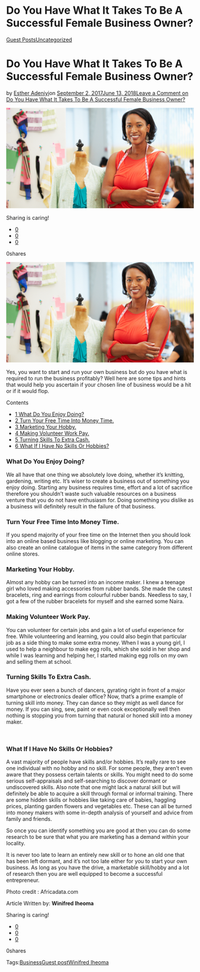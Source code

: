 # Do You Have What It Takes To Be A Successful Female Business Owner?

[Guest Posts](https://estheradeniyi.com/category/guest-posts/)[Uncategorized](https://estheradeniyi.com/category/uncategorized/)
# Do You Have What It Takes To Be A Successful Female Business Owner?

by [Esther Adeniyi](https://estheradeniyi.com/author/esther-adeniyi/)on [September 2, 2017June 13, 2018](https://estheradeniyi.com/do-you-have-what-it-takes-to-be/)[Leave a Comment on Do You Have What It Takes To Be A Successful Female Business Owner?](https://estheradeniyi.com/do-you-have-what-it-takes-to-be/#respond)

![](images\SME.png)

Sharing is caring!

- [0](https://www.facebook.com/sharer/sharer.php?u=https%3A%2F%2Festheradeniyi.com%2Fdo-you-have-what-it-takes-to-be%2F&amp;t=Do%20You%20Have%20What%20It%20Takes%20To%20Be%20A%20Successful%20Female%20Business%20Owner%3F)
- [0](https://twitter.com/intent/tweet?text=Do%20You%20Have%20What%20It%20Takes%20To%20Be%20A%20Successful%20Female%20Business%20Owner%3F&amp;url=https%3A%2F%2Festheradeniyi.com%2Fdo-you-have-what-it-takes-to-be%2F)
- [0](#)

0shares

[![](images\SME-1024x547.png)](images\SME-1024x547.png)

Yes, you want to start and run your own business but do you have what is required to run the business profitably? Well here are some tips and hints that would help you ascertain if your chosen line of business would be a hit or if it would flop.

Contents

- [1 What Do You Enjoy Doing?](#What_Do_You_Enjoy_Doing)
- [2 Turn Your Free Time Into Money Time.](#Turn_Your_Free_Time_Into_Money_Time)
- [3 Marketing Your Hobby.](#Marketing_Your_Hobby)
- [4 Making Volunteer Work Pay.](#Making_Volunteer_Work_Pay)
- [5 Turning Skills To Extra Cash.](#Turning_Skills_To_Extra_Cash)
- [6 What If I Have No Skills Or Hobbies?](#What_If_I_Have_No_Skills_Or_Hobbies)

### What Do You Enjoy Doing?

We all have that one thing we absolutely love doing, whether it&#x2019;s knitting, gardening, writing etc. It&#x2019;s wiser to create a business out of something you enjoy doing. Starting any business requires time, effort and a lot of sacrifice therefore you shouldn&#x2019;t waste such valuable resources on a business venture that you do not have enthusiasm for. Doing something you dislike as a business will definitely result in the failure of that business.

### Turn Your Free Time Into Money Time.

If you spend majority of your free time on the Internet then you should look into an online based business like blogging or online marketing. You can also create an online catalogue of items in the same category from different online stores.

### Marketing Your Hobby.

Almost any hobby can be turned into an income maker. I knew a teenage girl who loved making accessories from rubber bands. She made the cutest bracelets, ring and earrings from colourful rubber bands. Needless to say, I got a few of the rubber bracelets for myself and she earned some Naira.

### Making Volunteer Work Pay.

You can volunteer for certain jobs and gain a lot of useful experience for free. While volunteering and learning, you could also begin that particular job as a side thing to make some extra money. When I was a young girl, I used to help a neighbour to make egg rolls, which she sold in her shop and while I was learning and helping her, I started making egg rolls on my own and selling them at school.

### Turning Skills To Extra Cash.

Have you ever seen a bunch of dancers, gyrating right in front of a major smartphone or electronics dealer office? Now, that&#x2019;s a prime example of turning skill into money. They can dance so they might as well dance for money. If you can sing, sew, paint or even cook exceptionally well then nothing is stopping you from turning that natural or honed skill into a money maker.

&#xA0;

### What If I Have No Skills Or Hobbies?

A vast majority of people have skills and/or hobbies. It&#x2019;s really rare to see one individual with no hobby and no skill. For some people, they aren&#x2019;t even aware that they possess certain talents or skills. You might need to do some serious self-appraisals and self-searching to discover dormant or undiscovered skills. Also note that one might lack a natural skill but will definitely be able to acquire a skill through formal or informal training. There are some hidden skills or hobbies like taking care of babies, haggling prices, planting garden flowers and vegetables etc. These can all be turned into money makers with some in-depth analysis of yourself and advice from family and friends.

So once you can identify something you are good at then you can do some research to be sure that what you are marketing has a demand within your locality.

It is never too late to learn an entirely new skill or to hone an old one that has been left dormant, and it&#x2019;s not too late either for you to start your own business. As long as you have the drive, a marketable skill/hobby and a lot of research then you are well equipped to become a successful entrepreneur.

Photo credit : Africadata.com

Article Written by: **Winifred Iheoma**

Sharing is caring!

- [0](https://www.facebook.com/sharer/sharer.php?u=https%3A%2F%2Festheradeniyi.com%2Fdo-you-have-what-it-takes-to-be%2F&amp;t=Do%20You%20Have%20What%20It%20Takes%20To%20Be%20A%20Successful%20Female%20Business%20Owner%3F)
- [0](https://twitter.com/intent/tweet?text=Do%20You%20Have%20What%20It%20Takes%20To%20Be%20A%20Successful%20Female%20Business%20Owner%3F&amp;url=https%3A%2F%2Festheradeniyi.com%2Fdo-you-have-what-it-takes-to-be%2F)
- [0](#)

0shares

Tags:[Business](https://estheradeniyi.com/tag/business/)[Guest post](https://estheradeniyi.com/tag/guest-post/)[Winifred Iheoma](https://estheradeniyi.com/tag/winifred-iheoma/)